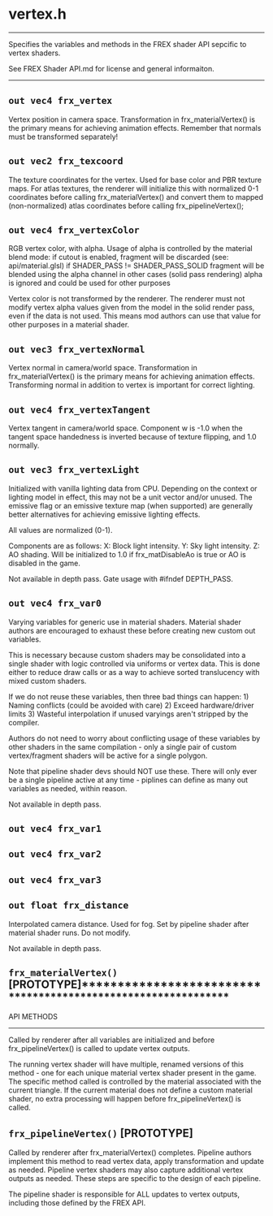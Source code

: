 # vertex.h
**************************************************************

  Specifies the variables and methods in the FREX shader
  API sepcific to vertex shaders.


  See FREX Shader API.md for license and general informaiton.
**************************************************************
## `out vec4 frx_vertex `

  Vertex position in camera space. Transformation in frx_materialVertex()
  is the primary means for achieving animation effects.
  Remember that normals must be transformed separately!

## `out vec2 frx_texcoord `

  The texture coordinates for the vertex. Used for base color and PBR texture maps.
  For atlas textures, the renderer will initialize this with normalized 0-1 coordinates 
  before calling frx_materialVertex() and convert them to mapped (non-normalized) 
  atlas coordinates before calling frx_pipelineVertex();

## `out vec4 frx_vertexColor `

  RGB vertex color, with alpha.
  Usage of alpha is controlled by the material blend mode:
  		if cutout is enabled, fragment will be discarded (see: api/material.glsl)
  		if SHADER_PASS != SHADER_PASS_SOLID fragment will be blended using the alpha channel
			in other cases (solid pass rendering) alpha is ignored and could be used for other purposes


  Vertex color is not transformed by the renderer.
  The renderer must not modify vertex alpha values given from the model
  in the solid render pass, even if the data is not used. This means mod 
  authors can use that value for other purposes in a material shader.

## `out vec3 frx_vertexNormal `

  Vertex normal in camera/world space. Transformation in frx_materialVertex()
  is the primary means for achieving animation effects.
  Transforming normal in addition to vertex is important for correct lighting.

## `out vec4 frx_vertexTangent `

  Vertex tangent in camera/world space. Component w is -1.0 when the tangent
  space handedness is inverted because of texture flipping, and 1.0 normally.

## `out vec3 frx_vertexLight `

  Initialized with vanilla lighting data from CPU.
  Depending on the context or lighting model in effect,
  this may not be a unit vector and/or unused.
  The emissive flag or an emissive texture map (when supported)
  are generally better alternatives for achieving emissive lighting effects.


  All values are normalized (0-1).


  Components are as follows:
  X: Block light intensity.
  Y: Sky light intensity.
  Z: AO shading. Will be initialized to 1.0 if frx_matDisableAo is true or AO is disabled in the game.


  Not available in depth pass.
  Gate usage with #ifndef DEPTH_PASS.

## `out vec4 frx_var0 `

  Varying variables for generic use in material shaders. Material
  shader authors are encouraged to exhaust these before creating new
  custom out variables.


  This is necessary because custom shaders may be consolidated
  into a single shader with logic controlled via uniforms or vertex data.
  This is done either to reduce draw calls or as a way to achieve
  sorted translucency with mixed custom shaders.


  If we do not reuse these variables, then three bad things can happen:
    1) Naming conflicts (could be avoided with care)
    2) Exceed hardware/driver limits
    3) Wasteful interpolation if unused varyings aren't stripped by the compiler.


  Authors do not need to worry about conflicting usage of these variables
  by other shaders in the same compilation - only a single pair of custom
  vertex/fragment shaders will be active for a single polygon.


  Note that pipeline shader devs should NOT use these.  There will only
  ever be a single pipeline active at any time - piplines can define as
  many out variables as needed, within reason.


  Not available in depth pass.

## `out vec4 frx_var1 `
## `out vec4 frx_var2 `
## `out vec4 frx_var3 `
## `out float frx_distance `


  Interpolated camera distance. Used for fog.
  Set by pipeline shader after material shader runs. Do not modify.


  Not available in depth pass.

## `frx_materialVertex()` [PROTOTYPE]**************************************************************

  API METHODS
***************************************************************


  Called by renderer after all variables are initialized and before
  frx_pipelineVertex() is called to update vertex outputs.


  The running vertex shader will have multiple, renamed versions of
  this method - one for each unique material vertex shader present
  in the game. The specific method called is controlled by the material
  associated with the current triangle.  If the current material does
  not define a custom material shader, no extra processing will happen
  before frx_pipelineVertex() is called.


## `frx_pipelineVertex()` [PROTOTYPE]
  Called by renderer after frx_materialVertex() completes.
  Pipeline authors implement this method to read vertex data,
  apply transformation and update as needed. Pipeline vertex shaders
  may also capture additional vertex outputs as needed.
  These steps are specific to the design of each pipeline.


  The pipeline shader is responsible for ALL updates to vertex outputs,
  including those defined by the FREX API.


